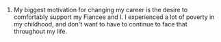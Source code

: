 1. My biggest motivation for changing my career is the desire to comfortably
  support my Fiancee and I. I experienced a lot of poverty in my childhood, and
  don't want to have to continue to face that throughout my life.
